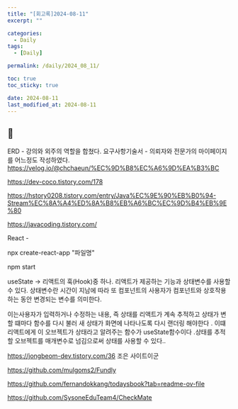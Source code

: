 ```yaml
---
title: "[회고록]2024-08-11"
excerpt: ""

categories:
  - Daily
tags:
  - [Daily]

permalink: /daily/2024_08_11/

toc: true
toc_sticky: true

date: 2024-08-11
last_modified_at: 2024-08-11
---
```


## 🦥
ERD - 강의와 외주의 역할을 합쳤다.
요구사항기술서 - 의뢰자와 전문가의 마이페이지를 어느정도 작성하였다.
https://velog.io/@chchaeun/%EC%9D%B8%EC%A6%9D%EA%B3%BC

https://dev-coco.tistory.com/178

https://hstory0208.tistory.com/entry/Java%EC%9E%90%EB%B0%94-Stream%EC%8A%A4%ED%8A%B8%EB%A6%BC%EC%9D%B4%EB%9E%80

https://javacoding.tistory.com/


React -


npx create-react-app "파일명"  


npm start   

useState -> 리액트의 훅(Hook)중 하나. 리액트가 제공하는 기능과 상태변수를 사용할 수 있다. 상태변수란 시간이 지남에 따라 또 컴포넌트의 사용자가 컴포넌트와 상호작용하는 동안 변경되는 변수를 의미한다.  

이는사용자가 입력하거나 수정하는 내용, 즉 상태를 리액트가 계속 추적하고 상태가 변할 떄마다 함수를 다시 불러 새 상태가 화면에 나타나도록 다시 랜더링 해야한다 . 이떄 리액트에게 이 오브젝트가 상태라고 알려주는 함수가 useState함수이다 .상태를 추적할 오브젝트를 매개변수로 넘김으로써 상태를 사용할 수 있다.. 

https://jongbeom-dev.tistory.com/36
 조은 사이트이군




https://github.com/mulgoms2/Fundly

https://github.com/fernandokkang/todaysbook?tab=readme-ov-file



https://github.com/SysoneEduTeam4/CheckMate
